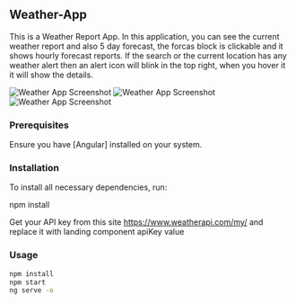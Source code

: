 ## Weather-App

This is a Weather Report App. In this application,  you can see the current weather report and also 5 day forecast, the forcas block is clickable and it shows hourly forecast reports. If the search or the current location has any weather alert then an alert icon will blink in the top right, when you hover it it will show the details.

![Weather App Screenshot]([https://github.com/yourusername/your-repo-name/path-to-image/image.png](https://github.com/im-sayan/Weather-App/blob/main/src/assets/images/Screenshot%20from%202024-09-15%2020-53-35.png))
![Weather App Screenshot]([https://github.com/yourusername/your-repo-name/path-to-image/image.png](https://github.com/im-sayan/Weather-App/blob/main/src/assets/images/Screenshot%20from%202024-09-15%2020-53-51.png))
![Weather App Screenshot]([https://github.com/yourusername/your-repo-name/path-to-image/image.png](https://github.com/im-sayan/Weather-App/blob/main/src/assets/images/Screenshot%20from%202024-09-15%2020-53-57.png))


### Prerequisites

Ensure you have [Angular] installed on your system.

### Installation

To install all necessary dependencies, run:

npm install

Get your API key from this site https://www.weatherapi.com/my/ 
and replace it with landing component apiKey value

### Usage
```bash
npm install
npm start
ng serve -o
